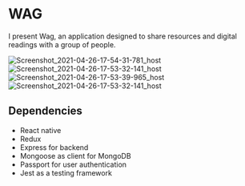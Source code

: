 # WAG

I present Wag, an application designed to share resources and digital readings with a group of people.

![Screenshot_2021-04-26-17-54-31-781_host](https://user-images.githubusercontent.com/61200707/116113923-39929380-a6b9-11eb-9dfe-210c15a6c985.png)
![Screenshot_2021-04-26-17-53-32-141_host](https://user-images.githubusercontent.com/61200707/116113974-40210b00-a6b9-11eb-98f2-97b3395c274f.png)
![Screenshot_2021-04-26-17-53-39-965_host](https://user-images.githubusercontent.com/61200707/116114080-55963500-a6b9-11eb-818b-3531c4cbc39c.png)
![Screenshot_2021-04-26-17-53-32-141_host](https://user-images.githubusercontent.com/61200707/116114109-5af37f80-a6b9-11eb-9d39-a0ce26751658.png)



## Dependencies

- React native
- Redux
- Express for backend
- Mongoose as client for MongoDB
- Passport for user authentication
- Jest as a testing framework
